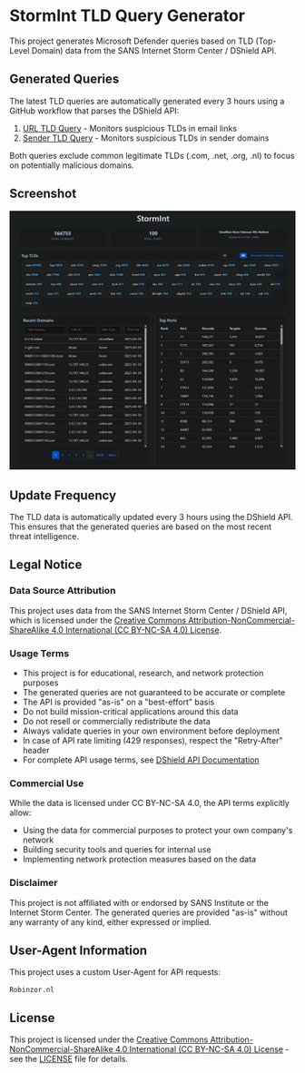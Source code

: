 # StormInt TLD Query Generator

This project generates Microsoft Defender queries based on TLD (Top-Level Domain) data from the SANS Internet Storm Center / DShield API.

## Generated Queries
The latest TLD queries are automatically generated every 3 hours using a GitHub workflow that parses the DShield API:

1. [URL TLD Query](stormint_url_tld_query.kql) - Monitors suspicious TLDs in email links
2. [Sender TLD Query](stormint_sender_tld_query.kql) - Monitors suspicious TLDs in sender domains

Both queries exclude common legitimate TLDs (.com, .net, .org, .nl) to focus on potentially malicious domains.

## Screenshot

![StormInt Dashboard](static/screenshot.png)

## Update Frequency
The TLD data is automatically updated every 3 hours using the DShield API. This ensures that the generated queries are based on the most recent threat intelligence.

## Legal Notice

### Data Source Attribution
This project uses data from the SANS Internet Storm Center / DShield API, which is licensed under the [Creative Commons Attribution-NonCommercial-ShareAlike 4.0 International (CC BY-NC-SA 4.0) License](https://creativecommons.org/licenses/by-nc-sa/4.0/).

### Usage Terms
- This project is for educational, research, and network protection purposes
- The generated queries are not guaranteed to be accurate or complete
- The API is provided "as-is" on a "best-effort" basis
- Do not build mission-critical applications around this data
- Do not resell or commercially redistribute the data
- Always validate queries in your own environment before deployment
- In case of API rate limiting (429 responses), respect the "Retry-After" header
- For complete API usage terms, see [DShield API Documentation](https://www.dshield.org/api/)

### Commercial Use
While the data is licensed under CC BY-NC-SA 4.0, the API terms explicitly allow:
- Using the data for commercial purposes to protect your own company's network
- Building security tools and queries for internal use
- Implementing network protection measures based on the data

### Disclaimer
This project is not affiliated with or endorsed by SANS Institute or the Internet Storm Center. The generated queries are provided "as-is" without any warranty of any kind, either expressed or implied.

## User-Agent Information
This project uses a custom User-Agent for API requests:
```
Robinzor.nl
```

## License
This project is licensed under the [Creative Commons Attribution-NonCommercial-ShareAlike 4.0 International (CC BY-NC-SA 4.0) License](https://creativecommons.org/licenses/by-nc-sa/4.0/) - see the [LICENSE](LICENSE) file for details. 